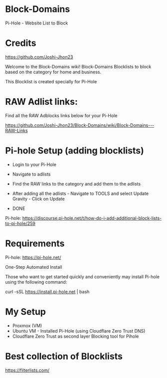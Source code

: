 # Block-Domains
Pi-Hole - Website List to Block

# Credits
https://github.com/Joshi-Jhon23


Welcome to the Block-Domains wiki!
Block-Domains Blocklists to block based on the category for home and business.

This Blocklist is created specially for Pi-Hole


# RAW Adlist links:

Find all the RAW Adblocks links below for your Pi-Hole

https://github.com/Joshi-Jhon23/Block-Domains/wiki/Block-Domains---RAW-Links



# Pi-hole Setup (adding blocklists) 

* Login to your Pi-Hole

* Navigate to adlists

* Find the RAW links to the category and add them to the adlists

* After adding all the adlists - Navigate to TOOLS and select Update Gravity - Click on Update

* DONE


Pi-hole: https://discourse.pi-hole.net/t/how-do-i-add-additional-block-lists-to-pi-hole/259


# Requirements
Pi-hole: https://pi-hole.net/

One-Step Automated Install

Those who want to get started quickly and conveniently may install Pi-hole using the following command:

curl -sSL https://install.pi-hole.net | bash




# My Setup

* Proxmox (VM)
* Ubuntu VM - Installed Pi-Hole (using Cloudflare Zero Trust DNS)
* Cloudflare Zero Trust as second layer Blocking tool for Pihole

# Best collection of Blocklists
https://filterlists.com/
